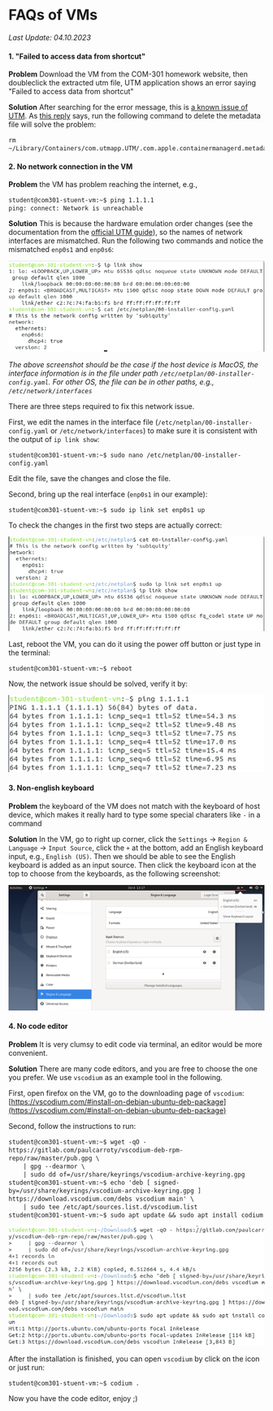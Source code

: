 # FAQs of VMs

*Last Update: 04.10.2023*

#### 1. "Failed to access data from shortcut" 

**Problem** Download the VM from the COM-301 homework website, then doubleclick the extracted utm file, UTM application shows an error saying "Failed to access data from shortcut" 

**Solution** After searching for the error message, this is [a known issue of UTM](https://github.com/utmapp/UTM/issues/3801). As [this reply](https://github.com/utmapp/UTM/issues/3801#issuecomment-1434050071) says, run the following command to delete the metadata file will solve the problem: 

```
rm ~/Library/Containers/com.utmapp.UTM/.com.apple.containermanagerd.metadata.plist
```

#### 2. No network connection in the VM

**Problem** the VM has problem reaching the internet, e.g., 

```
student@com301-stuent-vm:~$ ping 1.1.1.1
ping: connect: Network is unreachable
```

**Solution** This is because the hardware emulation order changes (see the documentation from the [official UTM guide](https://docs.getutm.app/guides/ubuntu/#networking-is-unavailable)), so the names of network interfaces are mismatched. Run the following two commands and notice the mismatched `enp0s1` and `enp0s6`:

![Network interface names mismatch](./images/arm64-network-unreachable.png)

*The above screenshot should be the case if the host device is MacOS, the interface information is in the file under path `/etc/netplan/00-installer-config.yaml`. For other OS, the file can be in other paths, e.g., `/etc/network/interfaces`*

There are three steps required to fix this network issue. 

First, we edit the names in the interface file (`/etc/netplan/00-installer-config.yaml` or `/etc/network/interfaces`) to make sure it is consistent with the output of `ip link show`:
```
student@com301-stuent-vm:~$ sudo nano /etc/netplan/00-installer-config.yaml
```

Edit the file, save the changes and close the file. 

Second, bring up the real interface (`enp0s1` in our example):
```
student@com301-stuent-vm:~$ sudo ip link set enp0s1 up
```

To check the changes in the first two steps are actually correct: 

![after changing the interface name and bring up the interface](./images/arm64-change-interface-done.png)

Last, reboot the VM, you can do it using the power off button or just type in the terminal:
```
student@com301-stuent-vm:~$ reboot
```

Now, the network issue should be solved, verify it by: 

![network is good using ping](./images/arm64-network-good.png)

#### 3. Non-english keyboard

**Problem** the keyboard of the VM does not match with the keyboard of host device, which makes it really hard to type some special charaters like `-` in a command

**Solution** In the VM, go to right up corner, click the `Settings` -> `Region & Language` -> `Input Source`, click the `+` at the bottom, add an English keyboard input, e.g., `English (US)`. Then we should be able to see the English keyboard is added as an input source. Then click the keyboard icon at the top to choose from the keyboards, as the following screenshot:

![adding English keyboard](./images/arm64-english-input.png)

#### 4. No code editor

**Problem** It is very clumsy to edit code via terminal, an editor would be more convenient. 

**Solution** There are many code editors, and you are free to choose the one you prefer. We use `vscodium` as an example tool in the following. 

First, open firefox on the VM, go to the downloading page of `vscodium`: [https://vscodium.com/#install-on-debian-ubuntu-deb-package](https://vscodium.com/#install-on-debian-ubuntu-deb-package)

Second, follow the instructions to run:

```
student@com301-stuent-vm:~$ wget -qO - https://gitlab.com/paulcarroty/vscodium-deb-rpm-repo/raw/master/pub.gpg \
    | gpg --dearmor \
    | sudo dd of=/usr/share/keyrings/vscodium-archive-keyring.gpg
student@com301-stuent-vm:~$ echo 'deb [ signed-by=/usr/share/keyrings/vscodium-archive-keyring.gpg ] https://download.vscodium.com/debs vscodium main' \
    | sudo tee /etc/apt/sources.list.d/vscodium.list
student@com301-stuent-vm:~$ sudo apt update && sudo apt install codium
```

![install vscodium](./images/arm64-vscodium-install.png)

After the installation is finished, you can open `vscodium` by click on the icon or just run: 

```
student@com301-stuent-vm:~$ codium .
```

Now you have the code editor, enjoy ;)



